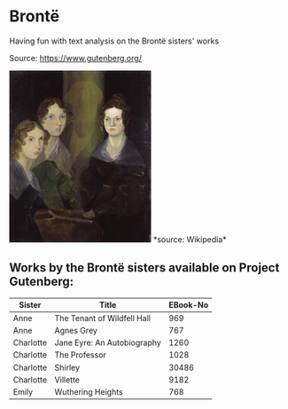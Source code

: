 # Brontë
Having fun with text analysis on the Brontë sisters' works

Source: https://www.gutenberg.org/

<img src="img/bronte_sisters.jpg" width="256">
*source: Wikipedia*

## Works by the Brontë sisters available on Project Gutenberg:

Sister|Title|EBook-No
---|---|---
Anne|The Tenant of Wildfell Hall|969
Anne|Agnes Grey|767
Charlotte|Jane Eyre: An Autobiography|1260
Charlotte| The Professor |1028
Charlotte|Shirley|30486
Charlotte|Villette|9182
Emily|Wuthering Heights|768
